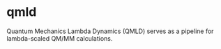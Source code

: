 # qmld
Quantum Mechanics Lambda Dynamics (QMLD) serves as a pipeline for lambda-scaled QM/MM calculations.
